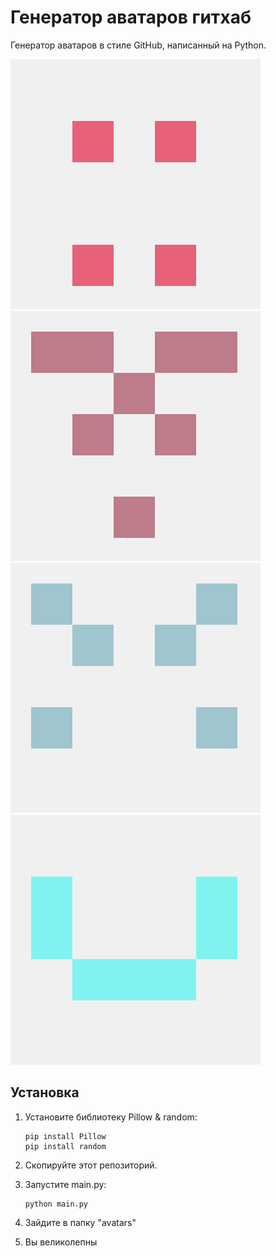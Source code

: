 # Генератор аватаров гитхаб
Генератор аватаров в стиле GitHub, написанный на Python.

![Example 1](/avatars/1.png)
![Example 2](/avatars/2.png)
![Example 3](/avatars/3.png)
![Example 4](/avatars/4.png)


## Установка

1. Установите библиотеку Pillow & random:
    ```
    pip install Pillow
    pip install random
    ```

2. Скопируйте этот репозиторий.
3. Запустите main.py:
    ```
    python main.py
    ```
4. Зайдите в папку "avatars"
5. Вы великолепны

